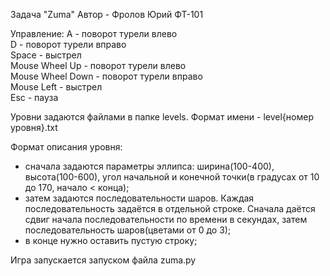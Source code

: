 Задача "Zuma"
Автор - Фролов Юрий ФТ-101

Управление:
A - поворот турели влево  
D - поворот турели вправо  
Space - выстрел  
Mouse Wheel Up - поворот турели влево  
Mouse Wheel Down - поворот турели вправо  
Mouse Left - выстрел  
Esc - пауза  

Уровни задаются файлами в папке levels. Формат имени - level{номер уровня}.txt

Формат описания уровня:
- сначала задаются параметры эллипса: ширина(100-400), высота(100-600),
        угол начальной и конечной точки(в градусах от 10 до 170, начало < конца);
- затем задаются последовательности шаров. Каждая последовательность задаётся
        в отдельной строке. Сначала даётся сдвиг начала последовательности
        по времени в секундах, затем последовательность шаров(цветами от 0 до 3);
- в конце нужно оставить пустую строку;

Игра запускается запуском файла zuma.py
